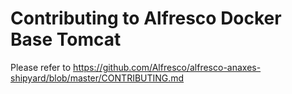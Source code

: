 # Contributing to Alfresco Docker Base Tomcat

Please refer to https://github.com/Alfresco/alfresco-anaxes-shipyard/blob/master/CONTRIBUTING.md
